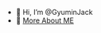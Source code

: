 - 👋 Hi, I’m @GyuminJack
- 👀 [More About ME](https://jackgyumin.notion.site/Jack-c72c30d6e79d419285affcabb70382f9)


<!---
GyuminJack/GyuminJack is a ✨ special ✨ repository because its `README.md` (this file) appears on your GitHub profile.
You can click the Preview link to take a look at your changes.
--->
